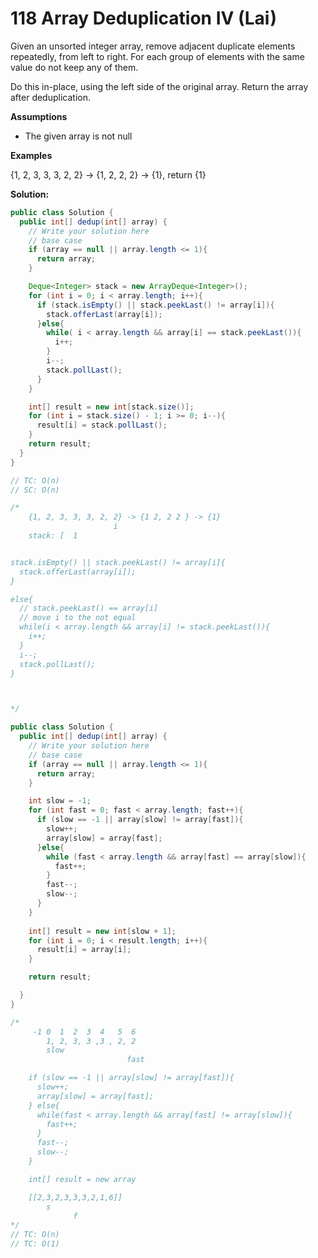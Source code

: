 # 118 Array Deduplication IV (Lai)

Given an unsorted integer array, remove adjacent duplicate elements repeatedly, from left to right. For each group of elements with the same value do not keep any of them.

Do this in-place, using the left side of the original array. Return the array after deduplication.

**Assumptions**

- The given array is not null

**Examples**

{1, 2, 3, 3, 3, 2, 2} → {1, 2, 2, 2} → {1}, return {1}



**Solution:**

```java
public class Solution {
  public int[] dedup(int[] array) {
    // Write your solution here
    // base case 
    if (array == null || array.length <= 1){
      return array;
    }

    Deque<Integer> stack = new ArrayDeque<Integer>();
    for (int i = 0; i < array.length; i++){
      if (stack.isEmpty() || stack.peekLast() != array[i]){
        stack.offerLast(array[i]);
      }else{
        while( i < array.length && array[i] == stack.peekLast()){
          i++;
        }
        i--;
        stack.pollLast();
      }
    }

    int[] result = new int[stack.size()];
    for (int i = stack.size() - 1; i >= 0; i--){
      result[i] = stack.pollLast();
    }
    return result;
  }
}

// TC: O(n)
// SC: O(n)

/*
    {1, 2, 3, 3, 3, 2, 2} -> {1 2, 2 2 } -> {1}
                       i
    stack: [  1  


stack.isEmpty() || stack.peekLast() != array[i]{
  stack.offerLast(array[i]);
}

else{
  // stack.peekLast() == array[i]
  // move i to the not equal
  while(i < array.length && array[i] != stack.peekLast()){
    i++;
  }
  i--;
  stack.pollLast();
}



*/
```







```java
public class Solution {
  public int[] dedup(int[] array) {
    // Write your solution here
    // base case 
    if (array == null || array.length <= 1){
      return array;
    }

    int slow = -1;
    for (int fast = 0; fast < array.length; fast++){
      if (slow == -1 || array[slow] != array[fast]){
        slow++;
        array[slow] = array[fast];
      }else{
        while (fast < array.length && array[fast] == array[slow]){
          fast++;
        }
        fast--;
        slow--;
      }
    }
    
    int[] result = new int[slow + 1];
    for (int i = 0; i < result.length; i++){
      result[i] = array[i];
    } 

    return result;

  }
}

/*
     -1 0  1  2  3  4   5  6
        1, 2, 3, 3 ,3 , 2, 2
        slow
                          fast

    if (slow == -1 || array[slow] != array[fast]){
      slow++;
      array[slow] = array[fast];
    } else{
      while(fast < array.length && array[fast] != array[slow]){
        fast++;
      }
      fast--;
      slow--;
    }

    int[] result = new array

    [[2,3,2,3,3,3,2,1,6]]
        s  
              f
*/
// TC: O(n)
// TC: O(1)
```



